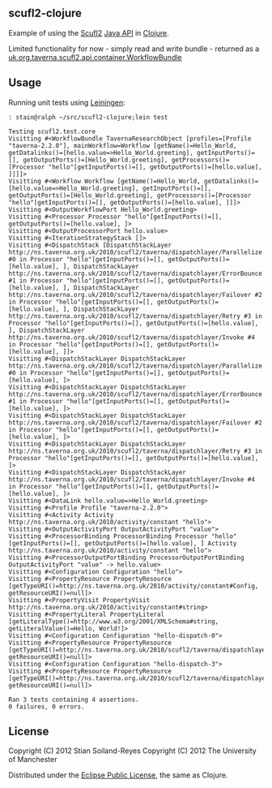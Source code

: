 ## scufl2-clojure

Example of using the [Scufl2](http://www.mygrid.org.uk/dev/wiki/display/developer/SCUFL2) [Java API](https://github.com/mygrid/scufl2/) in [Clojure](http://clojure.org/).

Limited functionality for now - simply read and write bundle - returned as a
[uk.org.taverna.scufl2.api.container.WorkflowBundle](http://mygrid.github.com/scufl2/api/0.9/uk/org/taverna/scuafl2/api/container/WorkflowBundle.html)


## Usage

Running unit tests using [Leiningen](https://github.com/technomancy/leiningen):

    : stain@ralph ~/src/scufl2-clojure;lein test
    
    Testing scufl2.test.core
    Visitting #<WorkflowBundle TavernaResearchObject [profiles=[Profile "taverna-2.2.0"], mainWorkflow=Workflow [getName()=Hello_World, getDatalinks()=[hello.value=>Hello_World.greeting], getInputPorts()=[], getOutputPorts()=[Hello_World.greeting], getProcessors()=[Processor "hello"[getInputPorts()=[], getOutputPorts()=[hello.value], ]]]]>
    Visitting #<Workflow Workflow [getName()=Hello_World, getDatalinks()=[hello.value=>Hello_World.greeting], getInputPorts()=[], getOutputPorts()=[Hello_World.greeting], getProcessors()=[Processor "hello"[getInputPorts()=[], getOutputPorts()=[hello.value], ]]]>
    Visitting #<OutputWorkflowPort Hello_World.greeting>
    Visitting #<Processor Processor "hello"[getInputPorts()=[], getOutputPorts()=[hello.value], ]>
    Visitting #<OutputProcessorPort hello.value>
    Visitting #<IterationStrategyStack []>
    Visitting #<DispatchStack [DispatchStackLayer http://ns.taverna.org.uk/2010/scufl2/taverna/dispatchlayer/Parallelize #0 in Processor "hello"[getInputPorts()=[], getOutputPorts()=[hello.value], ], DispatchStackLayer http://ns.taverna.org.uk/2010/scufl2/taverna/dispatchlayer/ErrorBounce #1 in Processor "hello"[getInputPorts()=[], getOutputPorts()=[hello.value], ], DispatchStackLayer http://ns.taverna.org.uk/2010/scufl2/taverna/dispatchlayer/Failover #2 in Processor "hello"[getInputPorts()=[], getOutputPorts()=[hello.value], ], DispatchStackLayer http://ns.taverna.org.uk/2010/scufl2/taverna/dispatchlayer/Retry #3 in Processor "hello"[getInputPorts()=[], getOutputPorts()=[hello.value], ], DispatchStackLayer http://ns.taverna.org.uk/2010/scufl2/taverna/dispatchlayer/Invoke #4 in Processor "hello"[getInputPorts()=[], getOutputPorts()=[hello.value], ]]>
    Visitting #<DispatchStackLayer DispatchStackLayer http://ns.taverna.org.uk/2010/scufl2/taverna/dispatchlayer/Parallelize #0 in Processor "hello"[getInputPorts()=[], getOutputPorts()=[hello.value], ]>
    Visitting #<DispatchStackLayer DispatchStackLayer http://ns.taverna.org.uk/2010/scufl2/taverna/dispatchlayer/ErrorBounce #1 in Processor "hello"[getInputPorts()=[], getOutputPorts()=[hello.value], ]>
    Visitting #<DispatchStackLayer DispatchStackLayer http://ns.taverna.org.uk/2010/scufl2/taverna/dispatchlayer/Failover #2 in Processor "hello"[getInputPorts()=[], getOutputPorts()=[hello.value], ]>
    Visitting #<DispatchStackLayer DispatchStackLayer http://ns.taverna.org.uk/2010/scufl2/taverna/dispatchlayer/Retry #3 in Processor "hello"[getInputPorts()=[], getOutputPorts()=[hello.value], ]>
    Visitting #<DispatchStackLayer DispatchStackLayer http://ns.taverna.org.uk/2010/scufl2/taverna/dispatchlayer/Invoke #4 in Processor "hello"[getInputPorts()=[], getOutputPorts()=[hello.value], ]>
    Visitting #<DataLink hello.value=>Hello_World.greeting>
    Visitting #<Profile Profile "taverna-2.2.0">
    Visitting #<Activity Activity http://ns.taverna.org.uk/2010/activity/constant "hello">
    Visitting #<OutputActivityPort OutputActivityPort "value">
    Visitting #<ProcessorBinding ProcessorBinding Processor "hello"[getInputPorts()=[], getOutputPorts()=[hello.value], ] Activity http://ns.taverna.org.uk/2010/activity/constant "hello">
    Visitting #<ProcessorOutputPortBinding ProcessorOutputPortBinding OutputActivityPort "value" -> hello.value>
    Visitting #<Configuration Configuration "hello">
    Visitting #<PropertyResource PropertyResource [getTypeURI()=http://ns.taverna.org.uk/2010/activity/constant#Config, getResourceURI()=null]>
    Visitting #<PropertyVisit PropertyVisit http://ns.taverna.org.uk/2010/activity/constant#string>
    Visitting #<PropertyLiteral PropertyLiteral [getLiteralType()=http://www.w3.org/2001/XMLSchema#string, getLiteralValue()=Hello, World!]>
    Visitting #<Configuration Configuration "hello-dispatch-0">
    Visitting #<PropertyResource PropertyResource [getTypeURI()=http://ns.taverna.org.uk/2010/scufl2/taverna/dispatchlayer/Parallelize#Config, getResourceURI()=null]>
    Visitting #<Configuration Configuration "hello-dispatch-3">
    Visitting #<PropertyResource PropertyResource [getTypeURI()=http://ns.taverna.org.uk/2010/scufl2/taverna/dispatchlayer/Retry#Config, getResourceURI()=null]>
    
    Ran 3 tests containing 4 assertions.
    0 failures, 0 errors.



## License

Copyright (C) 2012 Stian Soiland-Reyes 
Copyright (C) 2012 The University of Manchester

Distributed under the [Eclipse Public License](http://www.eclipse.org/legal/epl-v10.html), the same as Clojure.
